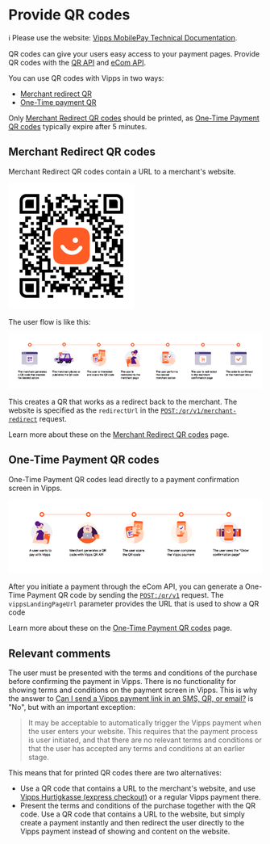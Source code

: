 <!-- START_METADATA
---
title: Provide QR codes
sidebar_label: Provide QR codes
sidebar_position: 150
description: Provide QR codes with Vipps MobilePay
pagination_next: null
pagination_prev: null
---
END_METADATA -->

# Provide QR codes

<!-- START_COMMENT -->

ℹ️ Please use the website:
[Vipps MobilePay Technical Documentation](https://vippsas.github.io/vipps-developer-docs/).

<!-- END_COMMENT -->

QR codes can give your users easy access to your payment pages.
Provide QR codes with the [QR API](https://vippsas.github.io/vipps-developer-docs/docs/APIs/qr-api) and
[eCom API](https://vippsas.github.io/vipps-developer-docs/docs/APIs/ecom-api).

You can use QR codes with Vipps in two ways:

* [Merchant redirect QR](#merchant-redirect-qr-codes)
* [One-Time payment QR](#one-time-payment-qr-codes)

Only
[Merchant Redirect QR codes](https://vippsas.github.io/vipps-developer-docs/docs/APIs/qr-api/vipps-qr-api#merchant-redirect-qr-codes)
should be printed, as [One-Time Payment QR codes](https://vippsas.github.io/vipps-developer-docs/docs/APIs/qr-api/vipps-qr-api#one-time-payment-qr-codes) typically expire after 5 minutes.

## Merchant Redirect QR codes

Merchant Redirect QR codes contain a URL to a merchant's website.


![Demo QR code](images/demo-qr.png)


The user flow is like this:

![Merchant redirect QR flow](images/merchant-redirect-qr-flow.png)

This creates a QR that works as a redirect back to the merchant. The website is specified as the `redirectUrl` in the [`POST:/qr/v1/merchant-redirect`](https://vippsas.github.io/vipps-developer-docs/api/qr#tag/Merchant-redirect-QR/operation/CreateMerchantRedirectQr) request.


Learn more about these on the [Merchant Redirect QR codes](https://vippsas.github.io/vipps-developer-docs/docs/APIs/qr-api/vipps-qr-api#merchant-redirect-qr-codes) page.

## One-Time Payment QR codes

One-Time Payment QR codes lead directly to a payment confirmation screen in Vipps.

![One-Time Payment QR flow](images/one-time-payment-qr-flow.png)

After you initiate a payment through the eCom API, you can generate a One-Time Payment QR code
by sending the [`POST:/qr/v1`](https://vippsas.github.io/vipps-developer-docs/api/qr#tag/One-time-payment-QR/operation/generateOtpQr) request. The `vippsLandingPageUrl` parameter provides the URL that is used to show a QR code

Learn more about these on the [One-Time Payment QR codes](https://vippsas.github.io/vipps-developer-docs/docs/APIs/qr-api/vipps-qr-api#one-time-payment-qr-codes) page.

## Relevant comments

The user must be presented with the terms and conditions
of the purchase before confirming the payment in Vipps. There is no functionality
for showing terms and conditions on the payment screen in Vipps. This is why
the answer to
[Can I send a Vipps payment link in an SMS, QR, or email?](https://vippsas.github.io/vipps-developer-docs/docs/vipps-developers/faqs/reserve-and-capture-faq#can-i-send-a-vipps-payment-link-in-an-sms-qr-or-email)
is "No", but with an important exception:

> It may be acceptable to automatically trigger the Vipps payment when the user
> enters your website. This requires that the payment process is user initiated,
> and that there are no relevant terms and conditions or that the user has
> accepted any terms and conditions at an earlier stage.

This means that for printed QR codes there are two alternatives:

* Use a QR code that contains a URL to the merchant's website, and
  use
  [Vipps Hurtigkasse (express checkout)](https://vippsas.github.io/vipps-developer-docs/docs/APIs/ecom-api/vipps-ecom-api#express-checkout-payments)
  or a regular Vipps payment there.
* Present the terms and conditions of the purchase together with the
  QR code. Use a QR code that contains a URL to the website, but simply
  create a payment instantly and then redirect the user directly to the Vipps
  payment instead of showing and content on the website.
